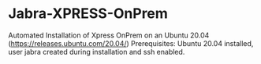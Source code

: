 # Jabra-XPRESS-OnPrem
Automated Installation of Xpress OnPrem on an Ubuntu 20.04 (https://releases.ubuntu.com/20.04/)
Prerequisites: Ubuntu 20.04 installed, user jabra created during installation and ssh enabled.
